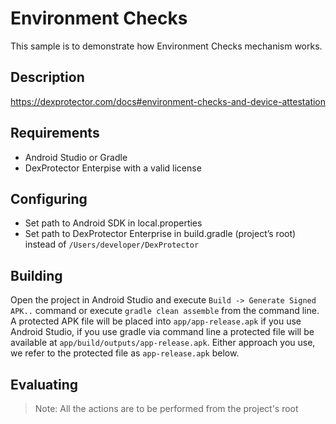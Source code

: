 # Environment Checks

This sample is to demonstrate how Environment Checks mechanism works. 

## Description
https://dexprotector.com/docs#environment-checks-and-device-attestation

## Requirements
- Android Studio or Gradle
- DexProtector Enterpise with a valid license

## Configuring 
- Set path to Android SDK in local.properties
- Set path to DexProtector Enterprise in build.gradle (project’s root) instead of `/Users/developer/DexProtector`

## Building
Open the project in Android Studio and execute `Build -> Generate Signed APK..` command or execute `gradle clean assemble` from the command line. A protected APK file will be placed into `app/app-release.apk` if you use Android Studio, if you use gradle via command line a protected file will be available at `app/build/outputs/app-release.apk`. Either approach you use, we refer to the protected file as `app-release.apk` below.

## Evaluating
> Note: All the actions are to be performed from the project's root
